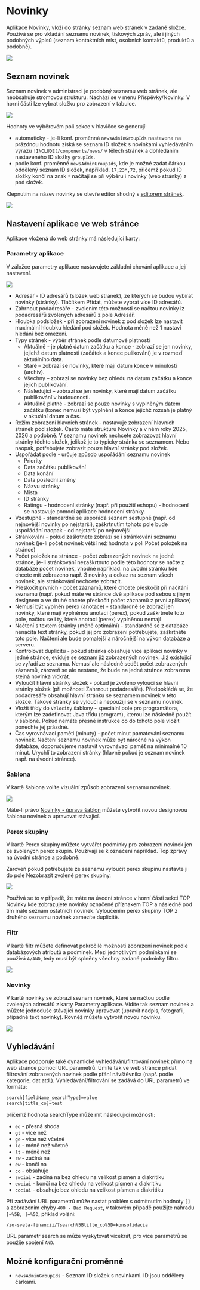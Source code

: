 # Novinky

Aplikace Novinky, vloží do stránky seznam web stránek v zadané složce. Používá se pro vkládání seznamu novinek, tiskových zpráv, ale i jiných podobných výpisů (seznam kontaktních míst, osobních kontaktů, produktů a podobně).

![](news.png)

## Seznam novinek

Seznam novinek v administraci je podobný seznamu web stránek, ale neobsahuje stromovou strukturu. Nachází se v menu Příspěvky/Novinky. V horní části lze vybrat složku pro zobrazení v tabulce.

![](admin-dt.png)

Hodnoty ve výběrovém poli sekce v hlavičce se generují:
- automaticky - je-li konf. proměnná `newsAdminGroupIds` nastavena na prázdnou hodnotu získá se seznam ID složek s novinkami vyhledáváním výrazu `!INCLUDE(/components/news/` v tělech stránek a dohledáním nastaveného ID složky `groupIds`.
- podle konf. proměnné `newsAdminGroupIds`, kde je možné zadat čárkou oddělený seznam ID složek, například. `17,23*,72`, přičemž pokud ID složky končí na znak `*` načítají se při výběru i novinky (web stránky) z pod složek.

Klepnutím na název novinky se otevře editor shodný s [editorem stránek](../../webpages/editor.md).

![](admin-edit.png)

## Nastavení aplikace ve web stránce

Aplikace vložená do web stránky má následující karty:

### Parametry aplikace

V záložce parametry aplikace nastavujete základní chování aplikace a její nastavení.

![](editor-dialog.png)

- Adresář - ID adresářů (složek web stránek), ze kterých se budou vybírat novinky (stránky). Tlačítkem Přidat, můžete vybrat více ID adresářů.
- Zahrnout podadresáře - zvolením této možnosti se načtou novinky iz podadresářů zvolených adresářů z pole Adresář.
- Hloubka podsložek - při zobrazení novinek z pod složek lze nastavit maximální hloubku hledání pod složek. Hodnota méně než 1 nastaví hledání bez omezení.
- Typy stránek - výběr stránek podle datumové platnosti
  - Aktuálně - je platné datum začátku a konce - zobrazí se jen novinky, jejichž datum platnosti (začátek a konec pulikování) je v rozmezí aktuálního data.
  - Staré – zobrazí se novinky, které mají datum konce v minulosti (archiv).
  - Všechny – zobrazí se novinky bez ohledu na datum začátku a konce jejich publikování.
  - Následující – zobrazí se jen novinky, které mají datum začátku publikování v budoucnosti.
  - Aktuálně platné - zobrazí se pouze novinky s vyplněným datem začátku (konec nemusí být vyplněn) a konce jejichž rozsah je platný v aktuální datum a čas.
- Režim zobrazení hlavních stránek - nastavuje zobrazení hlavních stránek pod složek. Často máte strukturu Novinky a v něm roky 2025, 2026 a podobně. V seznamu novinek nechcete zobrazovat hlavní stránky těchto složek, jelikož je to typicky stránka se seznamem. Nebo naopak, potřebujete zobrazit pouze hlavní stránky pod složek.
- Uspořádat podle - určuje způsob uspořádání seznamu novinek
  - Priority
  - Data začátku publikování
  - Data konání
  - Data poslední změny
  - Názvu stránky
  - Místa
  - ID stránky
  - Ratingu - hodnocení stránky (např. při použití eshopu) - hodnocení se nastavuje pomocí aplikace hodnocení stránky.
- Vzestupně - standardně se uspořádá seznam sestupně (např. od nejnovější novinky po nejstarší), zaškrtnutím tohoto pole bude uspořádání naopak - od nejstarší po nejnovější
- Stránkování - pokud zaškrtnete zobrazí se i stránkování seznamu novinek (je-li počet novinek větší než hodnota v poli Počet položek na stránce)
- Počet položek na stránce - počet zobrazených novinek na jedné stránce, je-li stránkování nezaškrtnuto podle této hodnoty se načte z databáze počet novinek, vhodné například. na úvodní stránku kde chcete mít zobrazeno např. 3 novinky a odkaz na seznam všech novinek, ale stránkování nechcete zobrazit.
- Přeskočit prvních - počet záznamů, které chcete přeskočit při načítání seznamu (např. pokud máte ve stránce dvě aplikace pod sebou s jiným designem a ve druhé chcete přeskočit počet záznamů z první aplikace)
- Nemusí být vyplněn perex (anotace) - standardně se zobrazí jen novinky, které mají vyplněnou anotaci (perex), pokud zaškrtnete toto pole, načtou se i ty, které anotaci (perex) vyplněnou nemají
- Načtení s textem stránky (méně optimální) - standardně se z databáze nenačítá text stránky, pokud jej pro zobrazení potřebujete, zaškrtněte toto pole. Načtení ale bude pomalejší a náročnější na výkon databáze a serveru.
- Kontrolovat duplicitu - pokud stránka obsahuje více aplikací novinky v jedné stránce, eviduje se seznam již zobrazených novinek. Již existující se vyřadí ze seznamu. Nemusí ale následně sedět počet zobrazených záznamů, zároveň se ale nestane, že bude na jedné stránce zobrazena stejná novinka víckrát.
- Vyloučit hlavní stránky složek - pokud je zvoleno vyloučí se hlavní stránky složek (při možnosti Zahrnout podadresáře). Předpokládá se, že podadresáře obsahují hlavní stránku se seznamem novinek v této složce. Takové stránky se vyloučí a nepoužijí se v seznamu novinek.
- Vložit třídy do `Velocity` šablony - speciální pole pro programátora, kterým lze zadefinovat Java třídu (program), kterou lze následně použít v šabloně. Pokud nemáte přesné instrukce co do tohoto pole vložit ponechte jej prázdné.
- Čas vyrovnávací paměti (minuty) - počet minut pamatování seznamu novinek. Načtení seznamu novinek může být náročné na výkon databáze, doporučujeme nastavit vyrovnávací paměť na minimálně 10 minut. Urychlí to zobrazení stránky (hlavně pokud je seznam novinek např. na úvodní stránce).

### Šablona

V kartě šablona volíte vizuální způsob zobrazení seznamu novinek.

![](editor-dialog-templates.png)

Máte-li právo [Novinky - úprava šablon](../../../frontend/templates/news/README.md) můžete vytvořit novou designovou šablonu novinek a upravovat stávající.

### Perex skupiny

V kartě Perex skupiny můžete vytvářet podmínky pro zobrazení novinek jen ze zvolených perex skupin. Používají se k označení například. Top zprávy na úvodní stránce a podobně.

Zároveň pokud potřebujete ze seznamu vyloučit perex skupinu nastavte ji do pole Nezobrazit zvolené perex skupiny.

![](editor-dialog-perex.png)

Používá se to v případě, že máte na úvodní stránce v horní části sekci TOP Novinky kde zobrazujete novinky označené příznakem TOP a následně pod tím máte seznam ostatních novinek. Vyloučením perex skupiny TOP z druhého seznamu novinek zamezíte duplicitě.

### Filtr

V kartě filtr můžete definovat pokročilé možnosti zobrazení novinek podle databázových atributů a podmínek. Mezi jednotlivými podmínkami se používá `A/AND`, tedy musí být splněny všechny zadané podmínky filtru.

![](editor-dialog-filter.png)

### Novinky

V kartě novinky se zobrazí seznam novinek, které se načtou podle zvolených adresářů z karty Parametry aplikace. Vidíte tak seznam novinek a můžete jednoduše stávající novinky upravovat (upravit nadpis, fotografii, případně text novinky). Rovněž můžete vytvořit novou novinku.

![](editor-dialog-newslist.png)

## Vyhledávání

Aplikace podporuje také dynamické vyhledávání/filtrování novinek přímo na web stránce pomocí URL parametrů. Umíte tak ve web stránce přidat filtrování zobrazených novinek podle přání návštěvníka (např. podle kategorie, dat atd.). Vyhledávání/filtrování se zadává do URL parametrů ve formátu:

```txt
search[fieldName_searchType]=value
search[title_co]=test
```

přičemž hodnota searchType může mít následující možnosti:
- `eq` - přesná shoda
- `gt` - více než
- `ge` - více než včetně
- `le` - méně než včetně
- `lt` - méně než
- `sw` - začíná na
- `ew` - končí na
- `co` - obsahuje
- `swciai` - začíná na bez ohledu na velikost písmen a diakritiku
- `ewciai` - končí na bez ohledu na velikost písmen a diakritiku
- `cociai` - obsahuje bez ohledu na velikost písmen a diakritiku

Při zadávání URL parametrů může nastat problém s odmítnutím hodnoty `[]` a zobrazením chyby `400 - Bad Request`, v takovém případě použijte náhradu `[=%5B, ]=%5D`, příklad volání:

```txt
/zo-sveta-financii/?search%5Btitle_co%5D=konsolidacia
```

URL parametr search se může vyskytovat vícekrát, pro více parametrů se použije spojení `AND`.

## Možné konfigurační proměnné

- `newsAdminGroupIds` - Seznam ID složek s novinkami. ID jsou odděleny čárkami.
